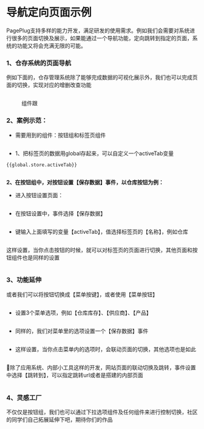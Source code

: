 # 导航定向页面示例

PagePlug支持多样的能力开发，满足研发的使用需求。例如我们会需要对系统进行很多的页面切换及展示，如果能通过一个导航功能，定向跳转到指定的页面，系统的功能又将会充满无限的可能。

### 1、仓存系统的页面导航

例如下面的，仓存管理系统除了能够完成数据的可视化展示外，我们也可以完成页面的切换，实现对应的增删改查功能

<figure><img src="../../.gitbook/assets/2023-04-22 171028.gif" alt=""><figcaption><p>组件跟</p></figcaption></figure>

### 2、案例示范：

* 需要用到的组件：按钮组和标签页组件

<figure><img src="../../.gitbook/assets/image (34) (4).png" alt=""><figcaption></figcaption></figure>

* 1、把标签页的数据用global存起来，可以自定义一个activeTab变量

```
{{global.store.activeTab}}
```

<figure><img src="../../.gitbook/assets/image (141).png" alt=""><figcaption></figcaption></figure>

**2、在按钮组中，对按钮设置【保存数据】事件，以仓库按钮为例：**

* 进入按钮设置页面：

<figure><img src="../../.gitbook/assets/image (137) (2).png" alt=""><figcaption></figcaption></figure>

* 在按钮设置中，事件选择【保存数据】

<figure><img src="../../.gitbook/assets/image (138) (2).png" alt=""><figcaption></figcaption></figure>

* 键输入上面填写的变量【activeTab】，值选择标签页的【名称】，例如仓库

<figure><img src="../../.gitbook/assets/image (4) (1) (4).png" alt=""><figcaption></figcaption></figure>

这样设置，当你点击按钮的时候，就可以对标签页的页面进行切换，其他页面和按钮组件也是同样的设置

<figure><img src="../../.gitbook/assets/2023-04-22 184551.gif" alt=""><figcaption></figcaption></figure>

### 3、功能延伸

或者我们可以将按钮切换成【菜单按键】，或者使用【菜单按钮】

<figure><img src="../../.gitbook/assets/image (126) (2).png" alt=""><figcaption></figcaption></figure>

* 设置3个菜单选项，例如【仓库库存】、【供应商】、【产品】

<figure><img src="../../.gitbook/assets/image (121).png" alt=""><figcaption></figcaption></figure>

* 同样的，我们对菜单里的选项设置一个【保存数据】事件

<figure><img src="../../.gitbook/assets/image (116).png" alt=""><figcaption></figcaption></figure>

* 这样设置，当你点击菜单内的选项时，会联动页面的切换，其他选项也是如此

<figure><img src="../../.gitbook/assets/2023-04-23 101056.gif" alt=""><figcaption></figcaption></figure>

🤩除了应用系统、内部小工具这样的开发，网站页面的联动切换及跳转，事件设置中选择【跳转到】，可以指定跳转url或者是搭建的内部页面

<figure><img src="../../.gitbook/assets/image (84).png" alt=""><figcaption></figcaption></figure>

### 4、灵感工厂

不仅仅是按钮组，我们也可以通过下拉选项组件及任何组件来进行控制切换，社区的同学们自己拓展延伸下吧，期待你们的作品

<figure><img src="../../.gitbook/assets/321.gif" alt=""><figcaption></figcaption></figure>
